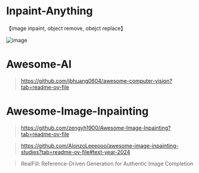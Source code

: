 # Inpaint-Anything
【image inpaint, object remove, obejct replace】

![image](https://github.com/user-attachments/assets/9f0a054a-ac1d-4d7c-af57-31b8dfa669b2)


# Awesome-AI
> https://github.com/jbhuang0604/awesome-computer-vision?tab=readme-ov-file

# Awesome-Image-Inpainting
> https://github.com/zengyh1900/Awesome-Image-Inpainting?tab=readme-ov-file

> https://github.com/AlonzoLeeeooo/awesome-image-inpainting-studies?tab=readme-ov-file#text-year-2024

> RealFill: Reference-Driven Generation for Authentic Image Completion
